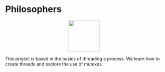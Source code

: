 # Philosophers

<p align="center">
  <a href="https://github.com/Albertoocbs/Philosophers">
    <img src="[https://github.com/Albertoocbs/push_swap/blob/main/image%20pushswap.png?raw=true](https://github.com/Albertoocbs/Philosophers/blob/main/DALL%C2%B7E%202025-03-19%2011.42.08%20%20A%20circular%20logo%20design%20with%20the%20word%20'Philo'%20in%20the%20center%2C%20using%20a%20modern%20and%20elegant%20font.%20The%20design%20should%20have%20a%20thoughtful%20and%20intellectual%20them.webp)" width="100"/>
  </a>
</p>

This project is based in the basics of threading a process. We learn how to create threads and explore the use of mutexes.

